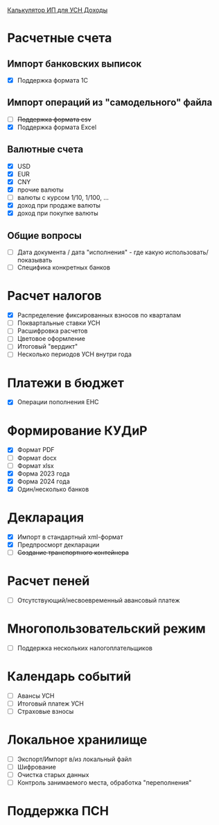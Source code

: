 [Калькулятор ИП для УСН Доходы](https://falconandy.github.io/tax-calculator/)

# Расчетные счета

## Импорт банковских выписок

- [x] Поддержка формата 1С

## Импорт операций из "самодельного" файла

- [ ] ~~Поддержка формата csv~~
- [x] Поддержка формата Excel

## Валютные счета

- [x] USD
- [x] EUR
- [x] CNY
- [x] прочие валюты
- [ ] валюты с курсом 1/10, 1/100, ...
- [x] доход при продаже валюты
- [x] доход при покупке валюты

## Общие вопросы

- [ ] Дата документа / дата "исполнения" - где какую использовать/показывать
- [ ] Специфика конкретных банков

# Расчет налогов

- [x] Распределение фиксированных взносов по кварталам
- [ ] Поквартальные ставки УСН
- [ ] Расшифровка расчетов
- [ ] Цветовое оформление
- [ ] Итоговый "вердикт"
- [ ] Несколько периодов УСН внутри года

# Платежи в бюджет

- [x] Операции пополнения ЕНС

# Формирование КУДиР

- [x] Формат PDF
- [ ] Формат docx
- [ ] Формат xlsx
- [x] Форма 2023 года
- [x] Форма 2024 года
- [x] Один/несколько банков

# Декларация

- [x] Импорт в стандартный xml-формат
- [x] Предпросморт декларации
- [ ] ~~Создание транспортного контейнера~~

# Расчет пеней

- [ ] Отсутствующий/несвоевременный авансовый платеж

# Многопользовательский режим

- [ ] Поддержка нескольких налогоплательщиков

# Календарь событий

- [ ] Авансы УСН
- [ ] Итоговый платеж УСН
- [ ] Страховые взносы

# Локальное хранилище

- [ ] Экспорт/Импорт в/из локальный файл
- [ ] Шифрование
- [ ] Очистка старых данных
- [ ] Контроль занимаемого места, обработка "переполнения"

# Поддержка ПСН
